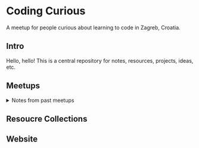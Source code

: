 # Coding Curious
A meetup for people curious about learning to code in Zagreb, Croatia. 
## Intro
Hello, hello! This is a central repository for notes, resources, projects, ideas, etc. 
## Meetups
<details>
  <summary>Notes from past meetups</summary>
  | Meetup                   | Date | Notes | 
  | -----------------------  | ---- | ----- |
  | [First]() | Feb 10, 2010  | link | 

</details>

## Resoucre Collections
## Website
